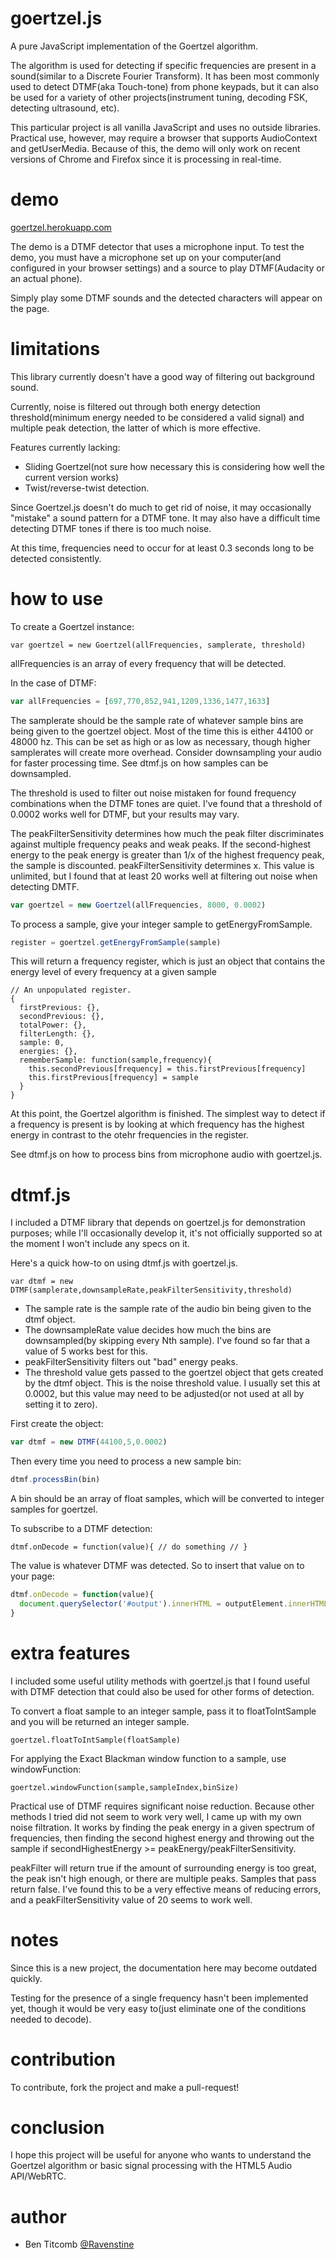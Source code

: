 goertzel.js
==========

A pure JavaScript implementation of the Goertzel algorithm.  

The algorithm is used for detecting if specific frequencies are present in a sound(similar to a Discrete Fourier Transform).  It has been most commonly used to detect DTMF(aka Touch-tone) from phone keypads, but it can also be used for a variety of other projects(instrument tuning, decoding FSK, detecting ultrasound, etc).

This particular project is all vanilla JavaScript and uses no outside libraries.  Practical use, however, may require a browser that supports AudioContext and getUserMedia.  Because of this, the demo will only work on recent versions of Chrome and Firefox since it is processing in real-time.

demo
==========
[goertzel.herokuapp.com](http://goertzel.herokuapp.com/)

The demo is a DTMF detector that uses a microphone input.  To test the demo, you must have a microphone set up on your computer(and configured in your browser settings) and a source to play DTMF(Audacity or an actual phone).

Simply play some DTMF sounds and the detected characters will appear on the page.

limitations
==========
This library currently doesn't have a good way of filtering out background sound.  

Currently, noise is filtered out through both energy detection threshold(minimum energy needed to be considered a valid signal) and multiple peak detection, the latter of which is more effective.

Features currently lacking:

* Sliding Goertzel(not sure how necessary this is considering how well the current version works)
* Twist/reverse-twist detection.

Since Goertzel.js doesn't do much to get rid of noise, it may occasionally "mistake" a sound pattern for a DTMF tone.  It may also have a difficult time detecting DTMF tones if there is too much noise.

At this time, frequencies need to occur for at least 0.3 seconds long to be detected consistently.

how to use
==========
To create a Goertzel instance:
```
var goertzel = new Goertzel(allFrequencies, samplerate, threshold)
```

allFrequencies is an array of every frequency that will be detected.

In the case of DTMF:

```javascript
var allFrequencies = [697,770,852,941,1209,1336,1477,1633]
```
The samplerate should be the sample rate of whatever sample bins are being given to the goertzel object.  Most of the time this is either 44100 or 48000 hz.  This can be set as high or as low as necessary, though higher samplerates will create more overhead.  Consider downsampling your audio for faster processing time.  See dtmf.js on how samples can be downsampled.

The threshold is used to filter out noise mistaken for found frequency combinations when the DTMF tones are quiet.  I've found that a threshold of 0.0002 works well for DTMF, but your results may vary.

The peakFilterSensitivity determines how much the peak filter discriminates against multiple frequency peaks and weak peaks.  If the second-highest energy to the peak energy is greater than 1/x of the highest frequency peak, the sample is discounted.  peakFilterSensitivity determines x.  This value is unlimited, but I found that at least 20 works well at filtering out noise when detecting DMTF.

```javascript
var goertzel = new Goertzel(allFrequencies, 8000, 0.0002)
```

To process a sample, give your integer sample to getEnergyFromSample.

```javascript
register = goertzel.getEnergyFromSample(sample)
```
This will return a frequency register, which is just an object that contains the energy level of every frequency at a given sample

```
// An unpopulated register.
{
  firstPrevious: {}, 
  secondPrevious: {}, 
  totalPower: {}, 
  filterLength: {}, 
  sample: 0, 
  energies: {},
  rememberSample: function(sample,frequency){
    this.secondPrevious[frequency] = this.firstPrevious[frequency]
    this.firstPrevious[frequency] = sample
  }
}
```

At this point, the Goertzel algorithm is finished.  The simplest way to detect if a frequency is present is by looking at which frequency has the highest energy in contrast to the otehr frequencies in the register.

See dtmf.js on how to process bins from microphone audio with goertzel.js.

dtmf.js
==========
I included a DTMF library that depends on goertzel.js for demonstration purposes; while I'll occasionally develop it, it's not officially supported so at the moment I won't include any specs on it.

Here's a quick how-to on using dtmf.js with goertzel.js.

```
var dtmf = new DTMF(samplerate,downsampleRate,peakFilterSensitivity,threshold)
```

* The sample rate is the sample rate of the audio bin being given to the dtmf object.
* The downsampleRate value decides how much the bins are downsampled(by skipping every Nth sample).  I've found so far that a value of 5 works best for this.
* peakFilterSensitivity filters out "bad" energy peaks.
* The threshold value gets passed to the goertzel object that gets created by the dtmf object.  This is the noise threshold value.  I usually set this at 0.0002, but this value may need to be adjusted(or not used at all by setting it to zero).

First create the object:

```javascript
var dtmf = new DTMF(44100,5,0.0002)
```

Then every time you need to process a new sample bin:
```javascript
dtmf.processBin(bin)
```

A bin should be an array of float samples, which will be converted to integer samples for goertzel.

To subscribe to a DTMF detection:
```
dtmf.onDecode = function(value){ // do something // }
```

The value is whatever DTMF was detected.  So to insert that value on to your page:

```javascript
dtmf.onDecode = function(value){
  document.querySelector('#output').innerHTML = outputElement.innerHTML + value
}
```

extra features
==========
I included some useful utility methods with goertzel.js that I found useful with DTMF detection that could also be used for other forms of detection.


To convert a float sample to an integer sample, pass it to floatToIntSample and you will be returned an integer sample.
```
goertzel.floatToIntSample(floatSample)
```

For applying the Exact Blackman window function to a sample, use windowFunction:
```
goertzel.windowFunction(sample,sampleIndex,binSize)
```

Practical use of DTMF requires significant noise reduction.  Because other methods I tried did not seem to work very well, I came up with my own noise filtration.  It works by finding the peak energy in a given spectrum of frequencies, then finding the second highest energy and throwing out the sample if secondHighestEnergy >= peakEnergy/peakFilterSensitivity.  

peakFilter will return true if the amount of surrounding energy is too great, the peak isn't high enough, or there are multiple peaks.  Samples that pass return false.  I've found this to be a very effective means of reducing errors, and a peakFilterSensitivity value of 20 seems to work well.

notes
==========
Since this is a new project, the documentation here may become outdated quickly.

Testing for the presence of a single frequency hasn't been implemented yet, though it would be very easy to(just eliminate one of the conditions needed to decode).

contribution
==========
To contribute, fork the project and make a pull-request!

conclusion
==========
I hope this project will be useful for anyone who wants to understand the Goertzel algorithm or basic signal processing with the HTML5 Audio API/WebRTC.  

author
==========
* Ben Titcomb [@Ravenstine](https://github.com/Ravenstine)
